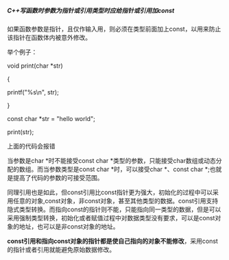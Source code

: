 ##### C++写函数时参数为指针或引用类型时应给指针或引用加const

如果函数参数是指针，且仅作输入用，则必须在类型前面加上const，以用来防止该指针在函数体内被意外修改。

举个例子：

void print(char *str)

{

printf("%s\n", str);

}

const char *str = "hello world";

print(str);

上面的代码会报错

当参数是char *时不能接受const char *类型的参数，只能接受char数组或动态分配的数组。而当参数类型是const char *时，可以接受char *、const char *;也就是提高了代码的参数的可接受范围。

同理引用也是如此，但const引用比const指针更为强大，初始化的过程中可以采用任意的对象,const对象，非const对象，甚至其他类型的数据。const引用支持隐式类型转换。而指向const的指针则不能，只能指向同一类型的数据，但是可以采用强制类型转换，初始化或者赋值过程中对数据类型没有要求，可以是const对象的地址，也可以是非const对象的地址。

**const引用和指向const对象的指针都是使自己指向的对象不能修改**，采用const的指针或者引用就能避免原始数据修改。
